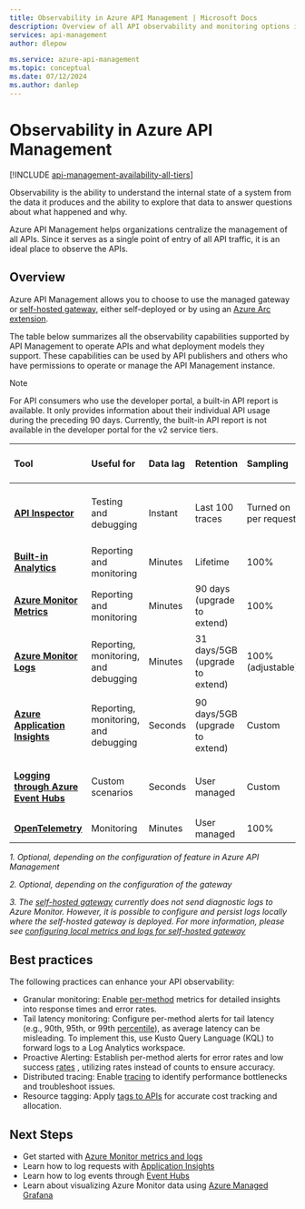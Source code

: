 ```yaml
---
title: Observability in Azure API Management | Microsoft Docs
description: Overview of all API observability and monitoring options in Azure API Management.
services: api-management
author: dlepow

ms.service: azure-api-management
ms.topic: conceptual
ms.date: 07/12/2024
ms.author: danlep
---
```


# Observability in Azure API Management

[!INCLUDE [api-management-availability-all-tiers](../../includes/api-management-availability-all-tiers.md)]

Observability is the ability to understand the internal state of a system from the data it produces and the ability to explore that data to answer questions about what happened and why. 

Azure API Management helps organizations centralize the management of all APIs. Since it serves as a single point of entry of all API traffic, it is an ideal place to observe the APIs.

## Overview

Azure API Management allows you to choose to use the managed gateway or [self-hosted gateway](self-hosted-gateway-overview.md), either self-deployed or by using an [Azure Arc extension](how-to-deploy-self-hosted-gateway-azure-arc.md).

The table below summarizes all the observability capabilities supported by API Management to operate APIs and what deployment models they support. These capabilities can be used by API publishers and others who have permissions to operate or manage the API Management instance. 

> [!NOTE]
> For API consumers who use the developer portal, a built-in API report is available. It only provides information about their individual API usage during the preceding 90 days. Currently, the built-in API report is not available in the developer portal for the v2 service tiers.
>  
| Tool        | Useful for    | Data lag | Retention | Sampling | Data kind | Supported Deployment Model(s) |
|:------------- |:-------------|:---- |:----|:---- |:--- |:---- |
| **[API Inspector](api-management-howto-api-inspector.md)** | Testing and debugging | Instant | Last 100 traces | Turned on per request | Request traces | Managed, Self-hosted, Azure Arc, Workspace |
| **[Built-in Analytics](howto-use-analytics.md)** | Reporting and monitoring | Minutes | Lifetime | 100% | Reports and logs | Managed |
| **[Azure Monitor Metrics](api-management-howto-use-azure-monitor.md)** | Reporting and monitoring | Minutes | 90 days (upgrade to extend) | 100% | Metrics | Managed, Self-hosted<sup>2</sup>, Azure Arc |
| **[Azure Monitor Logs](api-management-howto-use-azure-monitor.md)** | Reporting, monitoring, and debugging | Minutes | 31 days/5GB (upgrade to extend) | 100% (adjustable) | Logs | Managed<sup>1</sup>, Self-hosted<sup>3</sup>, Azure Arc<sup>3</sup> |
| **[Azure Application Insights](api-management-howto-app-insights.md)** | Reporting, monitoring, and debugging | Seconds | 90 days/5GB (upgrade to extend) | Custom | Logs, metrics | Managed<sup>1</sup>, Self-hosted<sup>1</sup>, Azure Arc<sup>1</sup>, Workspace<sup>1</sup> |
| **[Logging through Azure Event Hubs](api-management-howto-log-event-hubs.md)** | Custom scenarios | Seconds | User managed | Custom | Custom | Managed<sup>1</sup>, Self-hosted<sup>1</sup>, Azure Arc<sup>1</sup> |
| **[OpenTelemetry](how-to-deploy-self-hosted-gateway-kubernetes-opentelemetry.md#introduction-to-opentelemetry)** | Monitoring | Minutes | User managed | 100% | Metrics | Self-hosted<sup>2</sup> |

*1. Optional, depending on the configuration of feature in Azure API Management*

*2. Optional, depending on the configuration of the gateway*

*3. The [self-hosted gateway](self-hosted-gateway-overview.md) currently does not send diagnostic logs to Azure Monitor. However, it is possible to configure and persist logs locally where the self-hosted gateway is deployed. For more information, please see [configuring local metrics and logs for self-hosted gateway](how-to-configure-local-metrics-logs.md)*

## Best practices

The following practices can enhance your API observability: 
- Granular monitoring: Enable [per-method](https://learn.microsoft.com/azure/api-management/api-management-howto-use-azure-monitor) metrics for detailed insights into response times and error rates.
- Tail latency monitoring: Configure per-method alerts for tail latency (e.g., 90th, 95th, or 99th [percentile](https://learn.microsoft.com/kusto/query/percentiles-aggregation-function)), as average latency can be misleading. To implement this, use Kusto Query Language (KQL) to forward logs to a Log Analytics workspace.
- Proactive Alerting: Establish per-method alerts for error rates and low success [rates](https://learn.microsoft.com/azure/azure-monitor/reference/supported-metrics/microsoft-apimanagement-service-metrics) , utilizing rates instead of counts to ensure accuracy.
- Distributed tracing: Enable [tracing](https://learn.microsoft.com/en-us/azure/api-management/api-management-howto-app-insights?tabs=rest) to identify performance bottlenecks and troubleshoot issues.
- Resource tagging: Apply [tags to APIs](https://learn.microsoft.com/rest/api/apimanagement/tag/assign-to-api) for accurate cost tracking and allocation.

## Next Steps

- Get started with [Azure Monitor metrics and logs](api-management-howto-use-azure-monitor.md)
- Learn how to log requests with [Application Insights](api-management-howto-app-insights.md)
- Learn how to log events through [Event Hubs](api-management-howto-log-event-hubs.md) 
- Learn about visualizing Azure Monitor data using [Azure Managed Grafana](visualize-using-managed-grafana-dashboard.md)
